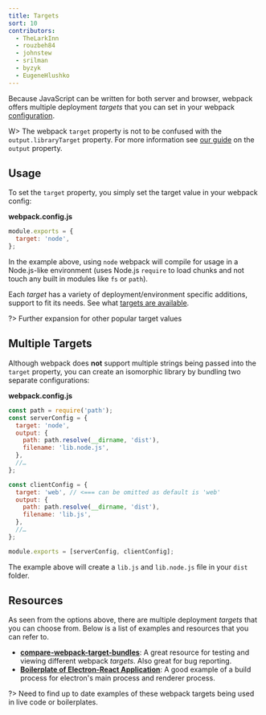 ```yaml
---
title: Targets
sort: 10
contributors:
  - TheLarkInn
  - rouzbeh84
  - johnstew
  - srilman
  - byzyk
  - EugeneHlushko
---
```


Because JavaScript can be written for both server and browser, webpack offers multiple deployment _targets_ that you can set in your webpack [configuration](/configuration).

W> The webpack `target` property is not to be confused with the `output.libraryTarget` property. For more information see [our guide](/concepts/output/) on the `output` property.

## Usage

To set the `target` property, you simply set the target value in your webpack config:

**webpack.config.js**

```javascript
module.exports = {
  target: 'node',
};
```

In the example above, using `node` webpack will compile for usage in a Node.js-like environment (uses Node.js `require` to load chunks and not touch any built in modules like `fs` or `path`).

Each _target_ has a variety of deployment/environment specific additions, support to fit its needs. See what [targets are available](/configuration/target/).

?> Further expansion for other popular target values

## Multiple Targets

Although webpack does **not** support multiple strings being passed into the `target` property, you can create an isomorphic library by bundling two separate configurations:

**webpack.config.js**

```javascript
const path = require('path');
const serverConfig = {
  target: 'node',
  output: {
    path: path.resolve(__dirname, 'dist'),
    filename: 'lib.node.js',
  },
  //…
};

const clientConfig = {
  target: 'web', // <=== can be omitted as default is 'web'
  output: {
    path: path.resolve(__dirname, 'dist'),
    filename: 'lib.js',
  },
  //…
};

module.exports = [serverConfig, clientConfig];
```

The example above will create a `lib.js` and `lib.node.js` file in your `dist` folder.

## Resources

As seen from the options above, there are multiple deployment _targets_ that you can choose from. Below is a list of examples and resources that you can refer to.

- **[compare-webpack-target-bundles](https://github.com/TheLarkInn/compare-webpack-target-bundles)**: A great resource for testing and viewing different webpack _targets_. Also great for bug reporting.
- **[Boilerplate of Electron-React Application](https://github.com/chentsulin/electron-react-boilerplate)**: A good example of a build process for electron's main process and renderer process.

?> Need to find up to date examples of these webpack targets being used in live code or boilerplates.
